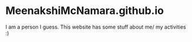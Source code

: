 # MeenakshiMcNamara.github.io
I am a person I guess. This website has some stuff about me/ my activities :)
